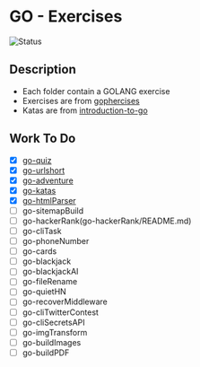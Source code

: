 # GO - Exercises

![Status](https://img.shields.io/badge/Status-InProgess-Orange)

## Description

- Each folder contain a GOLANG exercise
- Exercises are from [gophercises](https://gophercises.com/)
- Katas are from [introduction-to-go](https://github.com/davecheney/introduction-to-go)

## Work To Do

- [x] [go-quiz](go-quiz/README.md)
- [x] [go-urlshort](go-urlshort/README.md)
- [x] [go-adventure](go-adventure/README.md)
- [x] [go-katas](go-katas/README.md)
- [x] [go-htmlParser](go-htmlparser/README.md)
- [ ] go-sitemapBuild
- [ ] go-hackerRank(go-hackerRank/README.md)
- [ ] go-cliTask
- [ ] go-phoneNumber
- [ ] go-cards
- [ ] go-blackjack
- [ ] go-blackjackAI
- [ ] go-fileRename
- [ ] go-quietHN
- [ ] go-recoverMiddleware
- [ ] go-cliTwitterContest
- [ ] go-cliSecretsAPI
- [ ] go-imgTransform
- [ ] go-buildImages
- [ ] go-buildPDF

